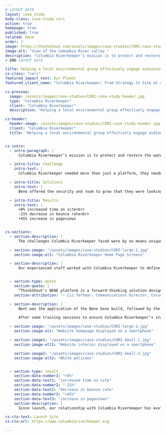 ```yaml
---
# LAYOUT DATA
layout: case_study
body-class: case-study cori
active: true
homepage: true
published: true
related: bene
order: 2
image: https://thinkshout.com/assets/images/case-studies/CORI-case-study-header.jpg
image-alt: "View of the Comumbia River valley."
description: "Columbia Riverkeeper’s mission is to protect and restore the water quality of the Columbia River and all life connected to it. Their previous website lacked intuitive navigation, and no longer reflected the organization’s brand. They desperately needed a site that told a compelling story, allowed visitors to easily find important information, and increase conversion for donation and newsletter subscriptions."
# END LAYOUT DATA

title: Helping a local environmental group effectively engage audiences
cs-class: "cori"
featured_impact_text: Our Planet
featured_client_name: "Columbia Riverkeeper: From Strategy to Site at a Fraction of the Cost"

cs-preview:
  image: /assets/images/case-studies/CORI-case-study-header.jpg
  type: "Columbia Riverkeeper"
  client: "Columbia Riverkeeper"
  description: "Helping a local environmental group effectively engage audiences"

cs-header:
  header-image: /assets/images/case-studies/CORI-case-study-header.jpg
  client: "Columbia Riverkeeper"
  title: "Helping a local environmental group effectively engage audiences"


cs-intro:
  - intro-paragraph: |
      Columbia Riverkeeper’s mission is to protect and restore the water quality of the Columbia River and all life connected to it. Their previous website lacked intuitive navigation, and no longer reflected the organization’s brand. They desperately needed a site that told a compelling story, allowed visitors to easily find important information, and increase conversion for donation and newsletter subscriptions.

  - intro-title: Challenge
    intro-text: |
      Columbia Riverkeeper needed more than just a platform, they needed the strategic expertise and ongoing support to craft compelling calls to action and tell their story.

  - intro-title: Solutions
    intro-text: |
      Bene offered the security and room to grow that they were looking for in a platform, coupled with the strategic and design support from a team ready to spring into action.

  - intro-title: Results
    intro-text: |
      +8% increased time on site<br>
      -21% decrease in bounce rate<br>
      +45% increase in pageviews


cs-sections:
  - section-description: |
      The challenges Columbia Riverkeeper faced were by no means unique to nonprofits (big or small), however, content strategy and design support doesn’t just come with the wiki or FAQs of an out of the box solution. They required the discovery process, strategic direction, and design skills that comes with a high budget website redesign, but they needed it for a fraction of the cost.

  - section-image: "/assets/images/case-studies/CORI-large-1.jpg"
    section-image-alt: "Columbia Riverkeeper Home Page Screens"

  - section-description: |
      Our experienced staff worked with Columbia Riverkeeper to define and prioritize their target audiences, their motivations, and how to structure content on their site to keep those audiences coming back and engaged.


  - section-type: quote
    section-quote: |
      “ThinkShout's BENE platform is a forward-thinking solution designed to make the daunting task of building a website, a fun and enjoyable experience. Thanks to ThinkShout's team, no matter how complex the design request seems, the BENE platform delivers a thoughtful, well-designed solution.”
    section-attribution: "~ Liz Terhaar, Communications Director, Columbia Riverkeeper"

  - section-description: |
      Next was the application of the Bene base build, followed by the implementation of Columbia Riverkeeper’s design. We also provided template theming for Salsa, (their CRM system and Email Service Provider) to ensure continuity for the end user when they completed petitions or other actions on their site.

      After some training sessions to ensure Columbia Riverkeeper’s staff was set up for success in using and administering the tool, we then handed over the keys to the team to import and stage their own content in the system. It truly was an intuitive, clean, and simple process.

  - section-image: "/assets/images/case-studies/CORI-large-2.jpg"
    section-image-alt: "Website homepage displayed on a smartphone"

  - section-image1: "/assets/images/case-studies/CORI-Small-1.jpg"
    section-image-alt1: "Website interior displayed on a smartphone"

    section-image2: "/assets/images/case-studies/CORI-Small-2.jpg"
    section-image-alt2: "White pelicans"


  - section-type: result
    section-data-number1: "+8%"
    section-data-text1: "increased time on site"
    section-data-number2: "-21%"
    section-data-text2: "decrease in bounce rate"
    section-data-number3: "+45%"
    section-data-text3: "increase in pageviews"
    section-description: |
      Since launch, our relationship with Columbia Riverkeeper has evolved into one of our most valued partnerships, with quarterly strategy meetings where we cover their upcoming campaigns and fundraising goals, as well as provide them with an analysis of their site performance to identify future areas for improvement. We’re excited to see where they go as they embark on this new chapter in their digital identity.

cs-cta-text: Launch Site
cs-cta-url: https://www.columbiariverkeeper.org

---
```

